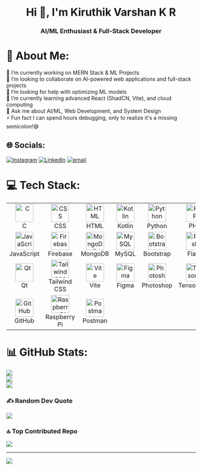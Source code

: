 <h1 align="center">Hi 👋, I'm Kiruthik Varshan K R</h1>
<h3 align="center">AI/ML Enthusiast & Full-Stack Developer</h3>

# 💫 About Me:
🔭 I’m currently working on MERN Stack & ML Projects  <br>👯 I’m looking to collaborate on AI-powered web applications and full-stack projects<br>🤝 I’m looking for help with optimizing ML models  <br>🌱 I’m currently learning advanced React (ShadCN, Vite), and cloud computing <br>💬 Ask me about AI/ML, Web Development, and System Design <br>⚡ Fun fact I can spend hours debugging, only to realize it's a missing semicolon!😅<br>


## 🌐 Socials:
[![Instagram](https://img.shields.io/badge/Instagram-%23E4405F.svg?logo=Instagram&logoColor=white)](https://instagram.com/kv_null_) [![LinkedIn](https://img.shields.io/badge/LinkedIn-%230077B5.svg?logo=linkedin&logoColor=white)](https://linkedin.com/in/kiruthik04) [![email](https://img.shields.io/badge/Email-D14836?logo=gmail&logoColor=white)](mailto:kiruthicksathy@gmail.com) 

# 💻 Tech Stack:
<table align="center">
  <tr>
    <td align="center" width="96">
      <img src="https://skillicons.dev/icons?i=c" width="48" height="48" alt="C" /><br>C
    </td>
    <td align="center" width="96">
      <img src="https://skillicons.dev/icons?i=css" width="48" height="48" alt="CSS" /><br>CSS
    </td>
    <td align="center" width="96">
      <img src="https://skillicons.dev/icons?i=html" width="48" height="48" alt="HTML" /><br>HTML
    </td>
    <td align="center" width="96">
      <img src="https://skillicons.dev/icons?i=kotlin" width="48" height="48" alt="Kotlin" /><br>Kotlin
    </td>
    <td align="center" width="96">
      <img src="https://skillicons.dev/icons?i=python" width="48" height="48" alt="Python" /><br>Python
    </td>
    <td align="center" width="96">
      <img src="https://skillicons.dev/icons?i=php" width="48" height="48" alt="PHP" /><br>PHP
    </td>
    <td align="center" width="96">
      <img src="https://skillicons.dev/icons?i=java" width="48" height="48" alt="Java" /><br>Java
    </td>
  </tr>
  <tr>
    <td align="center" width="96">
      <img src="https://skillicons.dev/icons?i=javascript" width="48" height="48" alt="JavaScript" /><br>JavaScript
    </td>
    <td align="center" width="96">
      <img src="https://skillicons.dev/icons?i=firebase" width="48" height="48" alt="Firebase" /><br>Firebase
    </td>
    <td align="center" width="96">
      <img src="https://skillicons.dev/icons?i=mongodb" width="48" height="48" alt="MongoDB" /><br>MongoDB
    </td>
    <td align="center" width="96">
      <img src="https://skillicons.dev/icons?i=mysql" width="48" height="48" alt="MySQL" /><br>MySQL
    </td>
    <td align="center" width="96">
      <img src="https://skillicons.dev/icons?i=bootstrap" width="48" height="48" alt="Bootstrap" /><br>Bootstrap
    </td>
    <td align="center" width="96">
      <img src="https://skillicons.dev/icons?i=flask" width="48" height="48" alt="Flask" /><br>Flask
    </td>
    <td align="center" width="96">
      <img src="https://skillicons.dev/icons?i=nodejs" width="48" height="48" alt="Node.js" /><br>Node.js
    </td>
  </tr>
  <tr>
    <td align="center" width="96">
      <img src="https://skillicons.dev/icons?i=qt" width="48" height="48" alt="Qt" /><br>Qt
    </td>
    <td align="center" width="96">
      <img src="https://skillicons.dev/icons?i=tailwind" width="48" height="48" alt="Tailwind CSS" /><br>Tailwind CSS
    </td>
    <td align="center" width="96">
      <img src="https://skillicons.dev/icons?i=vite" width="48" height="48" alt="Vite" /><br>Vite
    </td>
    <td align="center" width="96">
      <img src="https://skillicons.dev/icons?i=figma" width="48" height="48" alt="Figma" /><br>Figma
    </td>
    <td align="center" width="96">
      <img src="https://skillicons.dev/icons?i=photoshop" width="48" height="48" alt="Photoshop" /><br>Photoshop
    </td>
    <td align="center" width="96">
      <img src="https://skillicons.dev/icons?i=tensorflow" width="48" height="48" alt="TensorFlow" /><br>TensorFlow
    </td>
    <td align="center" width="96">
      <img src="https://skillicons.dev/icons?i=git" width="48" height="48" alt="Git" /><br>Git
    </td>
  </tr>
  <tr>
    <td align="center" width="96">
      <img src="https://skillicons.dev/icons?i=github" width="48" height="48" alt="GitHub" /><br>GitHub
    </td>
    <td align="center" width="96">
      <img src="https://skillicons.dev/icons?i=raspberrypi" width="48" height="48" alt="Raspberry Pi" /><br>Raspberry Pi
    </td>
    <td align="center" width="96">
      <img src="https://skillicons.dev/icons?i=postman" width="48" height="48" alt="Postman" /><br>Postman
    </td>
  </tr>
</table>



# 📊 GitHub Stats:
![](https://github-readme-stats.vercel.app/api?username=kiruthik04&theme=dark&hide_border=false&include_all_commits=false&count_private=false)<br/>
![](https://nirzak-streak-stats.vercel.app/?user=kiruthik04&theme=dark&hide_border=false)<br/>
![](https://github-readme-stats.vercel.app/api/top-langs/?username=kiruthik04&theme=dark&hide_border=false&include_all_commits=false&count_private=false&layout=compact)



### ✍️ Random Dev Quote
![](https://quotes-github-readme.vercel.app/api?type=horizontal&theme=dark)

### 🔝 Top Contributed Repo
![](https://github-contributor-stats.vercel.app/api?username=kiruthik04&limit=5&theme=dark&combine_all_yearly_contributions=true)

---
[![](https://visitcount.itsvg.in/api?id=kiruthik04&icon=4&color=0)](https://visitcount.itsvg.in)

<!-- Proudly created with GPRM ( https://gprm.itsvg.in ) -->
